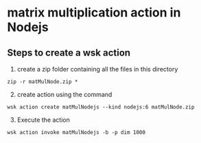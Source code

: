 # matrix multiplication action in Nodejs

## Steps to create a wsk action

1. create a zip folder containing all the files in this directory
```
zip -r matMulNode.zip *

```
2. create action using the command 

```
wsk action create matMulNodejs --kind nodejs:6 matMulNode.zip

```

3. Execute the action

```
wsk action invoke matMulNodejs -b -p dim 1000
```

